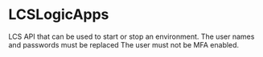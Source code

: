 # LCSLogicApps
LCS API that can be used to start or stop an environment.
The user names and passwords must be replaced 
The user must not be MFA enabled.
